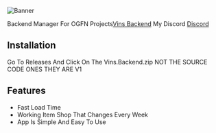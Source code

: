 ![Banner](https://i.imgur.com/1GSS31B_d.webp?maxwidth=760&fidelity=grand)

Backend Manager For OGFN Projects[Vins Backend](https://github.com/vin-2-real/Vins-Backend/releases/tag/1.4.0)
My Discord [Discord](https://discord.gg/rebootmp)

## Installation

Go To Releases And Click On The Vins.Backend.zip
NOT THE SOURCE CODE ONES THEY ARE V1

## Features

- Fast Load Time
- Working Item Shop That Changes Every Week 
- App Is Simple And Easy To Use

